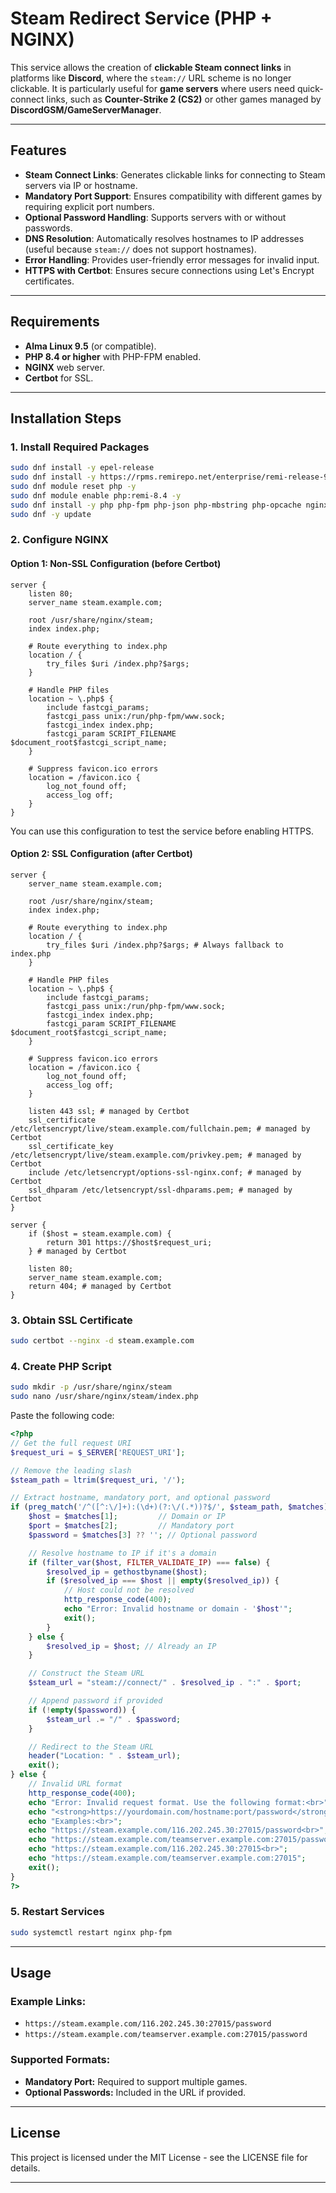 # Steam Redirect Service (PHP + NGINX)

This service allows the creation of **clickable Steam connect links** in platforms like **Discord**, where the `steam://` URL scheme is no longer clickable. It is particularly useful for **game servers** where users need quick-connect links, such as **Counter-Strike 2 (CS2)** or other games managed by **DiscordGSM/GameServerManager**.

---

## Features

- **Steam Connect Links**: Generates clickable links for connecting to Steam servers via IP or hostname.
- **Mandatory Port Support**: Ensures compatibility with different games by requiring explicit port numbers.
- **Optional Password Handling**: Supports servers with or without passwords.
- **DNS Resolution**: Automatically resolves hostnames to IP addresses (useful because `steam://` does not support hostnames).
- **Error Handling**: Provides user-friendly error messages for invalid input.
- **HTTPS with Certbot**: Ensures secure connections using Let's Encrypt certificates.

---

## Requirements

- **Alma Linux 9.5** (or compatible).
- **PHP 8.4 or higher** with PHP-FPM enabled.
- **NGINX** web server.
- **Certbot** for SSL.

---

## Installation Steps

### 1. Install Required Packages

```bash
sudo dnf install -y epel-release
sudo dnf install -y https://rpms.remirepo.net/enterprise/remi-release-9.rpm
sudo dnf module reset php -y
sudo dnf module enable php:remi-8.4 -y
sudo dnf install -y php php-fpm php-json php-mbstring php-opcache nginx certbot python3-certbot-nginx
sudo dnf -y update
```

### 2. Configure NGINX

#### Option 1: Non-SSL Configuration (before Certbot)
```nginx
server {
    listen 80;
    server_name steam.example.com;

    root /usr/share/nginx/steam;
    index index.php;

    # Route everything to index.php
    location / {
        try_files $uri /index.php?$args;
    }

    # Handle PHP files
    location ~ \.php$ {
        include fastcgi_params;
        fastcgi_pass unix:/run/php-fpm/www.sock;
        fastcgi_index index.php;
        fastcgi_param SCRIPT_FILENAME $document_root$fastcgi_script_name;
    }

    # Suppress favicon.ico errors
    location = /favicon.ico {
        log_not_found off;
        access_log off;
    }
}
```

You can use this configuration to test the service before enabling HTTPS.

#### Option 2: SSL Configuration (after Certbot)
```nginx
server {
    server_name steam.example.com;

    root /usr/share/nginx/steam;
    index index.php;

    # Route everything to index.php
    location / {
        try_files $uri /index.php?$args; # Always fallback to index.php
    }

    # Handle PHP files
    location ~ \.php$ {
        include fastcgi_params;
        fastcgi_pass unix:/run/php-fpm/www.sock;
        fastcgi_index index.php;
        fastcgi_param SCRIPT_FILENAME $document_root$fastcgi_script_name;
    }

    # Suppress favicon.ico errors
    location = /favicon.ico {
        log_not_found off;
        access_log off;
    }

    listen 443 ssl; # managed by Certbot
    ssl_certificate /etc/letsencrypt/live/steam.example.com/fullchain.pem; # managed by Certbot
    ssl_certificate_key /etc/letsencrypt/live/steam.example.com/privkey.pem; # managed by Certbot
    include /etc/letsencrypt/options-ssl-nginx.conf; # managed by Certbot
    ssl_dhparam /etc/letsencrypt/ssl-dhparams.pem; # managed by Certbot
}

server {
    if ($host = steam.example.com) {
        return 301 https://$host$request_uri;
    } # managed by Certbot

    listen 80;
    server_name steam.example.com;
    return 404; # managed by Certbot
}
```

### 3. Obtain SSL Certificate

```bash
sudo certbot --nginx -d steam.example.com
```

### 4. Create PHP Script

```bash
sudo mkdir -p /usr/share/nginx/steam
sudo nano /usr/share/nginx/steam/index.php
```
Paste the following code:

```php
<?php
// Get the full request URI
$request_uri = $_SERVER['REQUEST_URI'];

// Remove the leading slash
$steam_path = ltrim($request_uri, '/');

// Extract hostname, mandatory port, and optional password
if (preg_match('/^([^:\/]+):(\d+)(?:\/(.*))?$/', $steam_path, $matches)) {
    $host = $matches[1];         // Domain or IP
    $port = $matches[2];         // Mandatory port
    $password = $matches[3] ?? ''; // Optional password

    // Resolve hostname to IP if it's a domain
    if (filter_var($host, FILTER_VALIDATE_IP) === false) {
        $resolved_ip = gethostbyname($host);
        if ($resolved_ip === $host || empty($resolved_ip)) {
            // Host could not be resolved
            http_response_code(400);
            echo "Error: Invalid hostname or domain - '$host'";
            exit();
        }
    } else {
        $resolved_ip = $host; // Already an IP
    }

    // Construct the Steam URL
    $steam_url = "steam://connect/" . $resolved_ip . ":" . $port;

    // Append password if provided
    if (!empty($password)) {
        $steam_url .= "/" . $password;
    }

    // Redirect to the Steam URL
    header("Location: " . $steam_url);
    exit();
} else {
    // Invalid URL format
    http_response_code(400);
    echo "Error: Invalid request format. Use the following format:<br>";
    echo "<strong>https://yourdomain.com/hostname:port/password</strong><br>";
    echo "Examples:<br>";
    echo "https://steam.example.com/116.202.245.30:27015/password<br>";
    echo "https://steam.example.com/teamserver.example.com:27015/password<br>";
    echo "https://steam.example.com/116.202.245.30:27015<br>";
    echo "https://steam.example.com/teamserver.example.com:27015";
    exit();
}
?>
```

### 5. Restart Services

```bash
sudo systemctl restart nginx php-fpm
```

---

## Usage

### Example Links:
- `https://steam.example.com/116.202.245.30:27015/password`
- `https://steam.example.com/teamserver.example.com:27015/password`

### Supported Formats:
- **Mandatory Port:** Required to support multiple games.
- **Optional Passwords:** Included in the URL if provided.

---

## License
This project is licensed under the MIT License - see the LICENSE file for details.

---

